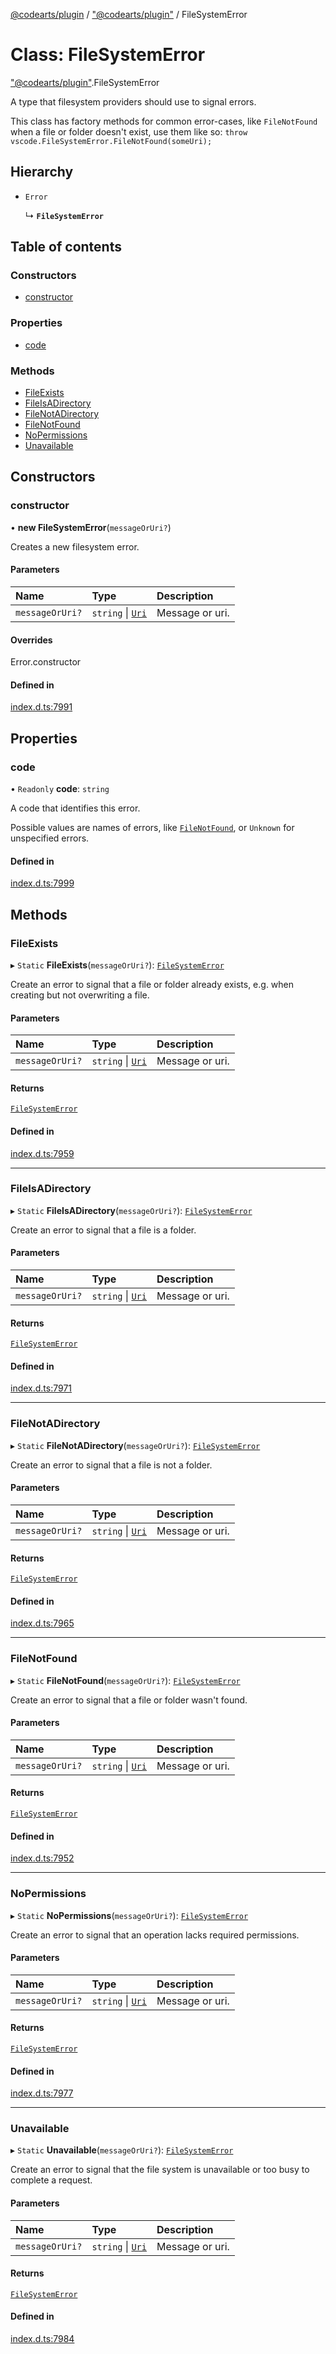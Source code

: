 [@codearts/plugin](../README.md) / ["@codearts/plugin"](../modules/_codearts_plugin_.md) / FileSystemError

# Class: FileSystemError

["@codearts/plugin"](../modules/_codearts_plugin_.md).FileSystemError

A type that filesystem providers should use to signal errors.

This class has factory methods for common error-cases, like `FileNotFound` when
a file or folder doesn't exist, use them like so: `throw vscode.FileSystemError.FileNotFound(someUri);`

## Hierarchy

- `Error`

  ↳ **`FileSystemError`**

## Table of contents

### Constructors

- [constructor](codearts_plugin_.FileSystemError.md#constructor)

### Properties

- [code](codearts_plugin_.FileSystemError.md#code)

### Methods

- [FileExists](codearts_plugin_.FileSystemError.md#fileexists)
- [FileIsADirectory](codearts_plugin_.FileSystemError.md#fileisadirectory)
- [FileNotADirectory](codearts_plugin_.FileSystemError.md#filenotadirectory)
- [FileNotFound](codearts_plugin_.FileSystemError.md#filenotfound)
- [NoPermissions](codearts_plugin_.FileSystemError.md#nopermissions)
- [Unavailable](codearts_plugin_.FileSystemError.md#unavailable)

## Constructors

### constructor

• **new FileSystemError**(`messageOrUri?`)

Creates a new filesystem error.

#### Parameters

| Name | Type | Description |
| :------ | :------ | :------ |
| `messageOrUri?` | `string` \| [`Uri`](codearts_plugin_.Uri.md) | Message or uri. |

#### Overrides

Error.constructor

#### Defined in

[index.d.ts:7991](https://github.com/xyz-fish/cloudide-plugin-api/blob/9927cd6/index.d.ts#L7991)

## Properties

### code

• `Readonly` **code**: `string`

A code that identifies this error.

Possible values are names of errors, like [`FileNotFound`](codearts_plugin_.FileSystemError.md#filenotfound),
or `Unknown` for unspecified errors.

#### Defined in

[index.d.ts:7999](https://github.com/xyz-fish/cloudide-plugin-api/blob/9927cd6/index.d.ts#L7999)

## Methods

### FileExists

▸ `Static` **FileExists**(`messageOrUri?`): [`FileSystemError`](codearts_plugin_.FileSystemError.md)

Create an error to signal that a file or folder already exists, e.g. when
creating but not overwriting a file.

#### Parameters

| Name | Type | Description |
| :------ | :------ | :------ |
| `messageOrUri?` | `string` \| [`Uri`](codearts_plugin_.Uri.md) | Message or uri. |

#### Returns

[`FileSystemError`](codearts_plugin_.FileSystemError.md)

#### Defined in

[index.d.ts:7959](https://github.com/xyz-fish/cloudide-plugin-api/blob/9927cd6/index.d.ts#L7959)

___

### FileIsADirectory

▸ `Static` **FileIsADirectory**(`messageOrUri?`): [`FileSystemError`](codearts_plugin_.FileSystemError.md)

Create an error to signal that a file is a folder.

#### Parameters

| Name | Type | Description |
| :------ | :------ | :------ |
| `messageOrUri?` | `string` \| [`Uri`](codearts_plugin_.Uri.md) | Message or uri. |

#### Returns

[`FileSystemError`](codearts_plugin_.FileSystemError.md)

#### Defined in

[index.d.ts:7971](https://github.com/xyz-fish/cloudide-plugin-api/blob/9927cd6/index.d.ts#L7971)

___

### FileNotADirectory

▸ `Static` **FileNotADirectory**(`messageOrUri?`): [`FileSystemError`](codearts_plugin_.FileSystemError.md)

Create an error to signal that a file is not a folder.

#### Parameters

| Name | Type | Description |
| :------ | :------ | :------ |
| `messageOrUri?` | `string` \| [`Uri`](codearts_plugin_.Uri.md) | Message or uri. |

#### Returns

[`FileSystemError`](codearts_plugin_.FileSystemError.md)

#### Defined in

[index.d.ts:7965](https://github.com/xyz-fish/cloudide-plugin-api/blob/9927cd6/index.d.ts#L7965)

___

### FileNotFound

▸ `Static` **FileNotFound**(`messageOrUri?`): [`FileSystemError`](codearts_plugin_.FileSystemError.md)

Create an error to signal that a file or folder wasn't found.

#### Parameters

| Name | Type | Description |
| :------ | :------ | :------ |
| `messageOrUri?` | `string` \| [`Uri`](codearts_plugin_.Uri.md) | Message or uri. |

#### Returns

[`FileSystemError`](codearts_plugin_.FileSystemError.md)

#### Defined in

[index.d.ts:7952](https://github.com/xyz-fish/cloudide-plugin-api/blob/9927cd6/index.d.ts#L7952)

___

### NoPermissions

▸ `Static` **NoPermissions**(`messageOrUri?`): [`FileSystemError`](codearts_plugin_.FileSystemError.md)

Create an error to signal that an operation lacks required permissions.

#### Parameters

| Name | Type | Description |
| :------ | :------ | :------ |
| `messageOrUri?` | `string` \| [`Uri`](codearts_plugin_.Uri.md) | Message or uri. |

#### Returns

[`FileSystemError`](codearts_plugin_.FileSystemError.md)

#### Defined in

[index.d.ts:7977](https://github.com/xyz-fish/cloudide-plugin-api/blob/9927cd6/index.d.ts#L7977)

___

### Unavailable

▸ `Static` **Unavailable**(`messageOrUri?`): [`FileSystemError`](codearts_plugin_.FileSystemError.md)

Create an error to signal that the file system is unavailable or too busy to
complete a request.

#### Parameters

| Name | Type | Description |
| :------ | :------ | :------ |
| `messageOrUri?` | `string` \| [`Uri`](codearts_plugin_.Uri.md) | Message or uri. |

#### Returns

[`FileSystemError`](codearts_plugin_.FileSystemError.md)

#### Defined in

[index.d.ts:7984](https://github.com/xyz-fish/cloudide-plugin-api/blob/9927cd6/index.d.ts#L7984)
